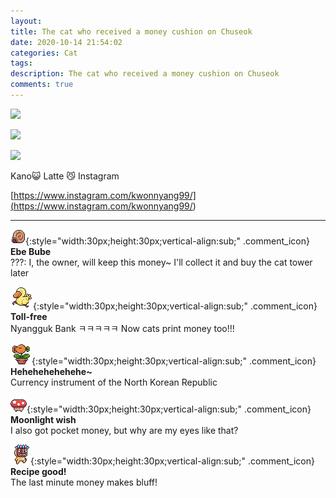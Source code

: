 ```yaml
---
layout: 
title: The cat who received a money cushion on Chuseok
date: 2020-10-14 21:54:02
categories: Cat
tags: 
description: The cat who received a money cushion on Chuseok
comments: true
---
```


![](https://blog.kakaocdn.net/dn/bw5AIN/btqKTGpsqjD/eKgXspZw9ReKRs6988PfI1/img.jpg)

![](https://blog.kakaocdn.net/dn/RirEN/btqKPU3xJY1/Cxi0tynofm3eHqwB0ZgyVK/img.jpg)

![](https://blog.kakaocdn.net/dn/tlG63/btqKRPgjIkX/3TqCKDFEUehctLNlnnYto0/img.jpg)

Kano😺 Latte 😼 Instagram

[https://www.instagram.com/kwonnyang99/](<https://www.instagram.com/kwonnyang99/>)

* * *

![comment](/assets/character/snail.png){:style="width:30px;height:30px;vertical-align:sub;" .comment_icon} **Ebe Bube**  
???: I, the owner, will keep this money~ I'll collect it and buy the cat tower later   
  
![comment](/assets/character/duck.png){:style="width:30px;height:30px;vertical-align:sub;" .comment_icon} **Toll-free**  
Nyangguk Bank ㅋㅋㅋㅋㅋ Now cats print money too!!!   
  
![comment](/assets/character/plant.png){:style="width:30px;height:30px;vertical-align:sub;" .comment_icon} **Hehehehehehehe~**  
Currency instrument of the North Korean Republic   
  
![comment](/assets/character/mushroom.png){:style="width:30px;height:30px;vertical-align:sub;" .comment_icon} **Moonlight wish**  
I also got pocket money, but why are my eyes like that?   
  
![comment](/assets/character/mask.png){:style="width:30px;height:30px;vertical-align:sub;" .comment_icon} **Recipe good!**  
The last minute money makes bluff!   
  

